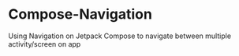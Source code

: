 # Compose-Navigation
Using Navigation on Jetpack Compose to navigate between multiple activity/screen on app
